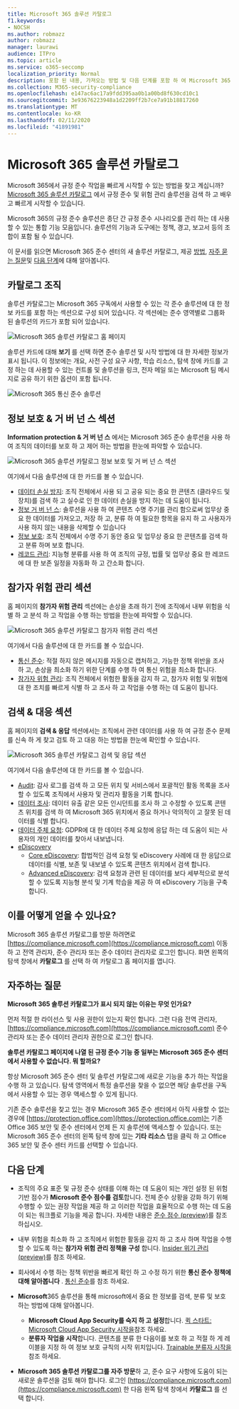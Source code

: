 ```yaml
---
title: Microsoft 365 솔루션 카탈로그
f1.keywords:
- NOCSH
ms.author: robmazz
author: robmazz
manager: laurawi
audience: ITPro
ms.topic: article
ms.service: o365-seccomp
localization_priority: Normal
description: 포함 된 내용, 가져오는 방법 및 다음 단계를 포함 하 여 Microsoft 365 솔루션 카탈로그에 대해 알아봅니다.
ms.collection: M365-security-compliance
ms.openlocfilehash: e147ac6ac17a9fdd395aa0b1a00bd8f630cd10c1
ms.sourcegitcommit: 3e93676223948a1d2209ff2b7ce7a91b18817260
ms.translationtype: MT
ms.contentlocale: ko-KR
ms.lasthandoff: 02/11/2020
ms.locfileid: "41891981"
---
```

# <a name="microsoft-365-solution-catalog"></a>Microsoft 365 솔루션 카탈로그

Microsoft 365에서 규정 준수 작업을 빠르게 시작할 수 있는 방법을 찾고 계십니까? [Microsoft 365 솔루션 카탈로그](https://compliance.microsoft.com/solutioncatalog) 에서 규정 준수 및 위험 관리 솔루션을 검색 하 고 배우고 빠르게 시작할 수 있습니다.

Microsoft 365의 규정 준수 솔루션은 종단 간 규정 준수 시나리오를 관리 하는 데 사용할 수 있는 통합 기능 모음입니다. 솔루션의 기능과 도구에는 정책, 경고, 보고서 등의 조합이 포함 될 수 있습니다.

이 문서를 읽으면 Microsoft 365 준수 센터의 새 솔루션 카탈로그, 제공 [방법](#how-do-i-get-this), [자주 묻는 질문](#frequently-asked-questions)및 [다음 단계](#next-steps)에 대해 알아봅니다.

## <a name="catalog-organization"></a>카탈로그 조직

솔루션 카탈로그는 Microsoft 365 구독에서 사용할 수 있는 각 준수 솔루션에 대 한 정보 카드를 포함 하는 섹션으로 구성 되어 있습니다. 각 섹션에는 준수 영역별로 그룹화 된 솔루션의 카드가 포함 되어 있습니다.

![Microsoft 365 솔루션 카탈로그 홈 페이지](media/m365-solution-catalog-home.png)

솔루션 카드에 대해 **보기** 를 선택 하면 준수 솔루션 및 시작 방법에 대 한 자세한 정보가 표시 됩니다. 이 정보에는 개요, 사전 구성 요구 사항, 학습 리소스, 탐색 창에 카드를 고정 하는 데 사용할 수 있는 컨트롤 및 솔루션을 링크, 전자 메일 또는 Microsoft 팀 메시지로 공유 하기 위한 옵션이 포함 됩니다.

![Microsoft 365 통신 준수 솔루션](media/m365-solution-catalog-communication-compliance.png)

## <a name="information-protection--governance-section"></a>정보 보호 & 거 버 넌 스 섹션

**Information protection & 거 버 넌 스** 에서는 Microsoft 365 준수 솔루션을 사용 하 여 조직의 데이터를 보호 하 고 제어 하는 방법을 한눈에 파악할 수 있습니다.

![Microsoft 365 솔루션 카탈로그 정보 보호 및 거 버 넌 스 섹션](media/m365-solution-catalog-information-protection-governance.png)

여기에서 다음 솔루션에 대 한 카드를 볼 수 있습니다.

- [데이터 손실 방지](data-loss-prevention-policies.md): 조직 전체에서 사용 되 고 공유 되는 중요 한 콘텐츠 (클라우드 및 장치)를 검색 하 고 실수로 인 한 데이터 손실을 방지 하는 데 도움이 됩니다.
- [정보 거 버 넌 스](manage-information-governance.md): 솔루션을 사용 하 여 콘텐츠 수명 주기를 관리 함으로써 업무상 중요 한 데이터를 가져오고, 저장 하 고, 분류 하 여 필요한 항목을 유지 하 고 사용자가 사용 하지 않는 내용을 삭제할 수 있습니다
- [정보 보호](protect-information.md): 조직 전체에서 수명 주기 동안 중요 및 업무상 중요 한 콘텐츠를 검색 하 고 분류 하며 보호 합니다.
- [레코드 관리](records-management.md): 지능형 분류를 사용 하 여 조직의 규정, 법률 및 업무상 중요 한 레코드에 대 한 보존 일정을 자동화 하 고 간소화 합니다.

## <a name="insider-risk-management-section"></a>참가자 위험 관리 섹션

홈 페이지의 **참가자 위험 관리** 섹션에는 손상을 초래 하기 전에 조직에서 내부 위험을 식별 하 고 분석 하 고 작업을 수행 하는 방법을 한눈에 파악할 수 있습니다.

![Microsoft 365 솔루션 카탈로그 참가자 위험 관리 섹션](media/m365-solution-catalog-insider-risk-management.png)

여기에서 다음 솔루션에 대 한 카드를 볼 수 있습니다.

- [통신 준수](communication-compliance.md): 적절 하지 않은 메시지를 자동으로 캡처하고, 가능한 정책 위반을 조사 하 고, 손상을 최소화 하기 위한 단계를 수행 하 여 통신 위험을 최소화 합니다.
- [참가자 위험 관리](insider-risk-management.md): 조직 전체에서 위험한 활동을 감지 하 고, 참가자 위험 및 위협에 대 한 조치를 빠르게 식별 하 고 조사 하 고 작업을 수행 하는 데 도움이 됩니다.

## <a name="discovery--response-section"></a>검색 & 대응 섹션

홈 페이지의 **검색 & 응답** 섹션에서는 조직에서 관련 데이터를 사용 하 여 규정 준수 문제를 신속 하 게 찾고 검토 하 고 대응 하는 방법을 한눈에 확인할 수 있습니다.

![Microsoft 365 솔루션 카탈로그 검색 및 응답 섹션](media/m365-solution-catalog-discovery-response.png)

여기에서 다음 솔루션에 대 한 카드를 볼 수 있습니다.

- [Audit](search-the-audit-log-in-security-and-compliance.md): 감사 로그를 검색 하 고 모든 위치 및 서비스에서 포괄적인 활동 목록을 조사할 수 있도록 조직에서 사용자 및 관리자 활동을 기록 합니다.
- [데이터 조사](overview-data-investigations.md): 데이터 유출 같은 모든 인시던트를 조사 하 고 수정할 수 있도록 콘텐츠 위치를 검색 하 여 Microsoft 365 위치에서 중요 하거나 악의적이 고 잘못 된 데이터를 식별 합니다.
- [데이터 주체 요청](manage-gdpr-data-subject-requests-with-the-dsr-case-tool.md): GDPR에 대 한 데이터 주체 요청에 응답 하는 데 도움이 되는 사용자의 개인 데이터를 찾아서 내보냅니다.
- [eDiscovery](manage-legal-investigations.md)
    - [Core eDiscovery](ediscovery-cases.md): 합법적인 검색 요청 및 eDiscovery 사례에 대 한 응답으로 데이터를 식별, 보존 및 내보낼 수 있도록 콘텐츠 위치에서 검색 합니다.
    - [Advanced eDiscovery](overview-ediscovery-20.md): 검색 요청과 관련 된 데이터를 보다 세부적으로 분석할 수 있도록 지능형 분석 및 기계 학습을 제공 하 여 eDiscovery 기능을 구축 합니다.

## <a name="how-do-i-get-this"></a>이를 어떻게 얻을 수 있나요?

Microsoft 365 솔루션 카탈로그를 방문 하려면로 [https://compliance.microsoft.com](https://compliance.microsoft.com) 이동 하 고 전역 관리자, 준수 관리자 또는 준수 데이터 관리자로 로그인 합니다. 화면 왼쪽의 탐색 창에서 **카탈로그** 를 선택 하 여 카탈로그 홈 페이지를 엽니다.

## <a name="frequently-asked-questions"></a>자주하는 질문

**Microsoft 365 솔루션 카탈로그가 표시 되지 않는 이유는 무엇 인가요?**

먼저 적절 한 라이선스 및 사용 권한이 있는지 확인 합니다. 그런 다음 전역 관리자, [https://compliance.microsoft.com](https://compliance.microsoft.com) 준수 관리자 또는 준수 데이터 관리자 권한으로 로그인 합니다.

**솔루션 카탈로그 페이지에 나열 된 규정 준수 기능 중 일부는 Microsoft 365 준수 센터에서 사용할 수 없습니다. 뭐 할까요?**

항상 Microsoft 365 준수 센터 및 솔루션 카탈로그에 새로운 기능을 추가 하는 작업을 수행 하 고 있습니다. 탐색 영역에서 특정 솔루션을 찾을 수 없으면 해당 솔루션을 구독에서 사용할 수 있는 경우 액세스할 수 있게 됩니다.

기존 준수 솔루션을 찾고 있는 경우 Microsoft 365 준수 센터에서 아직 사용할 수 없는 경우에 [https://protection.office.com](https://protection.office.com)는 기존 Office 365 보안 및 준수 센터에서 언제 든 지 솔루션에 액세스할 수 있습니다. 또는 Microsoft 365 준수 센터의 왼쪽 탐색 창에 있는 **기타 리소스** 탭을 클릭 하 고 Office 365 보안 및 준수 센터 카드를 선택할 수 있습니다.  

## <a name="next-steps"></a>다음 단계

- 조직의 주요 표준 및 규정 준수 상태를 이해 하는 데 도움이 되는 개인 설정 된 위험 기반 점수가 **Microsoft 준수 점수를 검토**합니다. 전체 준수 상황을 강화 하기 위해 수행할 수 있는 권장 작업을 제공 하 고 이러한 작업을 효율적으로 수행 하는 데 도움이 되는 워크플로 기능을 제공 합니다. 자세한 내용은 [준수 점수 (preview)](compliance-score.md)를 참조 하십시오.

- 내부 위험을 최소화 하 고 조직에서 위험한 활동을 감지 하 고 조사 하며 작업을 수행할 수 있도록 하는 **참가자 위험 관리 정책을 구성** 합니다. [Insider 위기 관리 (preview)](insider-risk-management.md)를 참조 하세요.

- 회사에서 수행 하는 정책 위반을 빠르게 확인 하 고 수정 하기 위한 **통신 준수 정책에 대해 알아봅니다** . [통신 준수](communication-compliance.md)를 참조 하세요.

- **Microsoft**365 솔루션을 통해 microsoft에서 중요 한 정보를 검색, 분류 및 보호 하는 방법에 대해 알아봅니다.
    - **Microsoft Cloud App Security를 숙지 하 고 설정**합니다. [퀵 스타트: Microsoft Cloud App Security 시작을](https://docs.microsoft.com/cloud-app-security/getting-started-with-cloud-app-security)참조 하세요.
    - **분류자 작업을 시작**합니다. 콘텐츠를 분류 한 다음이를 보호 하 고 적절 하 게 레이블을 지정 하 여 정보 보호 규칙의 시작 위치입니다. [Trainable 분류자 시작을](classifier-getting-started-with.md)참조 하세요.

- **Microsoft 365 솔루션 카탈로그를 자주 방문**하 고, 준수 요구 사항에 도움이 되는 새로운 솔루션을 검토 해야 합니다. 로그인 [https://compliance.microsoft.com](https://compliance.microsoft.com) 한 다음 왼쪽 탐색 창에서 **카탈로그** 를 선택 합니다.